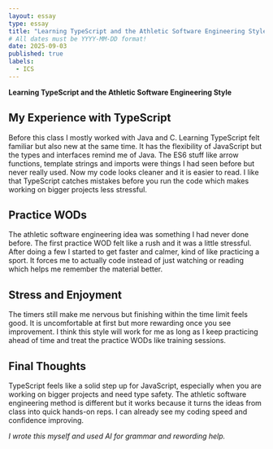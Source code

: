```yaml
---
layout: essay
type: essay
title: "Learning TypeScript and the Athletic Software Engineering Style"
# All dates must be YYYY-MM-DD format!
date: 2025-09-03
published: true
labels:
  - ICS
---
```


**Learning TypeScript and the Athletic Software Engineering Style** 

## My Experience with TypeScript

Before this class I mostly worked with Java and C. Learning TypeScript felt familiar but also new at the same time. It has the flexibility of JavaScript but the types and interfaces remind me of Java. The ES6 stuff like arrow functions, template strings and imports were things I had seen before but never really used. Now my code looks cleaner and it is easier to read. I like that TypeScript catches mistakes before you run the code which makes working on bigger projects less stressful.

## Practice WODs

The athletic software engineering idea was something I had never done before. The first practice WOD felt like a rush and it was a little stressful. After doing a few I started to get faster and calmer, kind of like practicing a sport. It forces me to actually code instead of just watching or reading which helps me remember the material better.

## Stress and Enjoyment

The timers still make me nervous but finishing within the time limit feels good. It is uncomfortable at first but more rewarding once you see improvement. I think this style will work for me as long as I keep practicing ahead of time and treat the practice WODs like training sessions.

## Final Thoughts

TypeScript feels like a solid step up for JavaScript, especially when you are working on bigger projects and need type safety. The athletic software engineering method is different but it works because it turns the ideas from class into quick hands-on reps. I can already see my coding speed and confidence improving.

*I wrote this myself and used AI for grammar and rewording help.*
